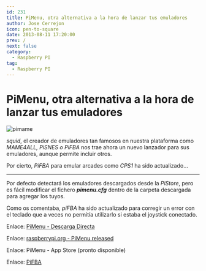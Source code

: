 ```yaml
---
id: 231
title: PiMenu, otra alternativa a la hora de lanzar tus emuladores
author: Jose Cerrejon
icon: pen-to-square
date: 2013-08-11 17:20:00
prev: /
next: false
category:
  - Raspberry PI
tag:
  - Raspberry PI
---
```


# PiMenu, otra alternativa a la hora de lanzar tus emuladores

![pimame](/images/mame.jpg)

*squid*, el creador de emuladores tan famosos en nuestra plataforma como *MAME4ALL, PiSNES o PiFBA* nos trae ahora un nuevo lanzador para sus emuladores, aunque permite incluir otros.

Por cierto, *PiFBA* para emular arcades como *CPS1* ha sido actualizado...

- - -
Por defecto detectará los emuladores descargados desde la *PiStore*, pero es fácil modificar el fichero ***pimenu.cfg*** dentro de la carpeta descargada para agregar los tuyos.

Como os comentaba, *piFBA* ha sido actualizado para corregir un error con el teclado que a veces no permitía utilizarlo si estaba el joystick conectado.

Enlace: [PiMenu - Descarga Directa](http://mame4all-pi.googlecode.com/git/pimenu.zip)

Enlace: [raspberrypi.org - PiMenu released](http://www.raspberrypi.org/phpBB3/viewtopic.php?f=78&t=51773&p=399293&hilit=pimenu#p399293)

Enlace: PiMenu - App Store (pronto disponible)

Enlace: [PiFBA](https://code.google.com/p/pifba/)